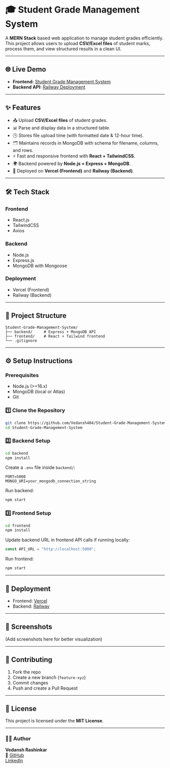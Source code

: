 # 🎓 Student Grade Management System

A **MERN Stack** based web application to manage student grades efficiently.  
This project allows users to upload **CSV/Excel files** of student marks, process them, and view structured results in a clean UI.

---

## 🌐 Live Demo

- **Frontend:** [Student Grade Management System](https://student-grade-management-system.vercel.app)
- **Backend API:** [Railway Deployment](https://student-grade-management-system-production-ab81.up.railway.app/)

---

## ✨ Features

- 📤 Upload **CSV/Excel files** of student grades.
- 📊 Parse and display data in a structured table.
- 🕒 Stores file upload time (with formatted date & 12-hour time).
- 🗂 Maintains records in MongoDB with schema for filename, columns, and rows.
- ⚡ Fast and responsive frontend with **React + TailwindCSS**.
- 🌍 Backend powered by **Node.js + Express + MongoDB**.
- 🚀 Deployed on **Vercel (Frontend)** and **Railway (Backend)**.

---

## 🛠️ Tech Stack

### Frontend

- React.js
- TailwindCSS
- Axios

### Backend

- Node.js
- Express.js
- MongoDB with Mongoose

### Deployment

- Vercel (Frontend)
- Railway (Backend)

---

## 📂 Project Structure

```
Student-Grade-Management-System/
├── backend/     # Express + MongoDB API
├── frontend/    # React + Tailwind frontend
└── .gitignore
```

---

## ⚙️ Setup Instructions

### Prerequisites

- Node.js (>=16.x)
- MongoDB (local or Atlas)
- Git

### 1️⃣ Clone the Repository

```bash
git clone https://github.com/Vedansh404/Student-Grade-Management-System.git
cd Student-Grade-Management-System
```

### 2️⃣ Backend Setup

```bash
cd backend
npm install
```

Create a `.env` file inside `backend/`:

```env
PORT=5000
MONGO_URI=your_mongodb_connection_string
```

Run backend:

```bash
npm start
```

### 3️⃣ Frontend Setup

```bash
cd frontend
npm install
```

Update backend URL in frontend API calls if running locally:

```js
const API_URL = "http://localhost:5000";
```

Run frontend:

```bash
npm start
```

---

## 🚀 Deployment

- Frontend: [Vercel](https://vercel.com/)
- Backend: [Railway](https://railway.app/)

---

## 📸 Screenshots

(Add screenshots here for better visualization)

---

## 🤝 Contributing

1. Fork the repo
2. Create a new branch (`feature-xyz`)
3. Commit changes
4. Push and create a Pull Request

---

## 📜 License

This project is licensed under the **MIT License**.

---

### 👨‍💻 Author

**Vedansh Rashinkar**  
🔗 [GitHub](https://github.com/Vedansh404)  
 [LinkedIn](www.linkedin.com/in/vedansh-rashinkar)
